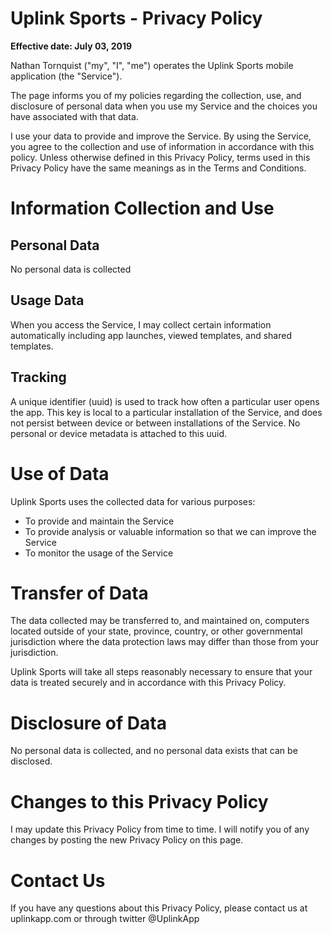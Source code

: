# Uplink Sports - Privacy Policy

**Effective date: July 03, 2019**

Nathan Tornquist ("my", "I", "me") operates the Uplink Sports
mobile application (the "Service").

The page informs you of my policies regarding the collection,
use, and disclosure of personal data when you use my Service
and the choices you have associated with that data.

I use your data to provide and improve the Service. By using
the Service, you agree to the collection and use of information
in accordance with this policy. Unless otherwise defined in
this Privacy Policy, terms used in this Privacy Policy have the
same meanings as in the Terms and Conditions.

# Information Collection and Use

## Personal Data

No personal data is collected

## Usage Data

When you access the Service, I may collect certain information
automatically including app launches, viewed templates, and
shared templates.

## Tracking

A unique identifier (uuid) is used to track how often a particular
user opens the app. This key is local to a particular installation
of the Service, and does not persist between device or between
installations of the Service. No personal or device metadata is
attached to this uuid.

# Use of Data

Uplink Sports uses the collected data for various purposes:

* To provide and maintain the Service
* To provide analysis or valuable information so that we can
  improve the Service
* To monitor the usage of the Service

# Transfer of Data

The data collected may be transferred to, and maintained on,
computers located outside of your state, province, country,
or other governmental jurisdiction where the data protection
laws may differ than those from your jurisdiction.

Uplink Sports will take all steps reasonably necessary to ensure
that your data is treated securely and in accordance with this
Privacy Policy.

# Disclosure of Data

No personal data is collected, and no personal data exists that
can be disclosed.

# Changes to this Privacy Policy

I may update this Privacy Policy from time to time. I will notify
you of any changes by posting the new Privacy Policy on this page.

# Contact Us

If you have any questions about this Privacy Policy, please contact
us at uplinkapp.com or through twitter @UplinkApp